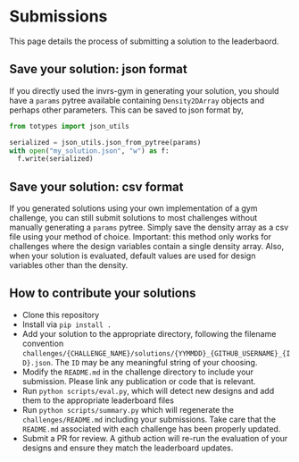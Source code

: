 # Submissions

This page details the process of submitting a solution to the leaderbaord.

## Save your solution: json format

If you directly used the invrs-gym in generating your solution, you should have a `params` pytree available containing `Density2DArray` objects and perhaps other parameters. This can be saved to json format by,

```python
from totypes import json_utils

serialized = json_utils.json_from_pytree(params)
with open("my_solution.json", "w") as f:
  f.write(serialized)
```

## Save your solution: csv format

If you generated solutions using your own implementation of a gym challenge, you can still submit solutions to most challenges without manually generating a `params` pytree. Simply save the density array as a csv file using your method of choice. Important: this method only works for challenges where the design variables contain a single density array. Also, when your solution is evaluated, default values are used for design variables other than the density.

## How to contribute your solutions

- Clone this repository
- Install via `pip install .`
- Add your solution to the appropriate directory, following the filename convention `challenges/{CHALLENGE_NAME}/solutions/{YYMMDD}_{GITHUB_USERNAME}_{ID}.json`. The `ID` may be any meaningful string of your choosing.
- Modify the `README.md` in the challenge directory to include your submission. Please link any publication or code that is relevant.
- Run `python scripts/eval.py`, which will detect new designs and add them to the appropriate leaderboard files
- Run `python scripts/summary.py` which will regenerate the `challenges/README.md` including your submissions. Take care that the `README.md` associated with each challenge has been properly updated.
- Submit a PR for review. A github action will re-run the evaluation of your designs and ensure they match the leaderboard updates.
